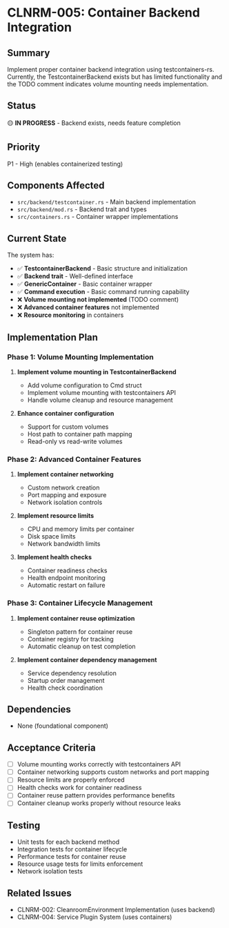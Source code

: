 # CLNRM-005: Container Backend Integration

## Summary
Implement proper container backend integration using testcontainers-rs. Currently, the TestcontainerBackend exists but has limited functionality and the TODO comment indicates volume mounting needs implementation.

## Status
🟡 **IN PROGRESS** - Backend exists, needs feature completion

## Priority
P1 - High (enables containerized testing)

## Components Affected
- `src/backend/testcontainer.rs` - Main backend implementation
- `src/backend/mod.rs` - Backend trait and types
- `src/containers.rs` - Container wrapper implementations

## Current State
The system has:
- ✅ **TestcontainerBackend** - Basic structure and initialization
- ✅ **Backend trait** - Well-defined interface
- ✅ **GenericContainer** - Basic container wrapper
- ✅ **Command execution** - Basic command running capability
- ❌ **Volume mounting not implemented** (TODO comment)
- ❌ **Advanced container features** not implemented
- ❌ **Resource monitoring** in containers

## Implementation Plan

### Phase 1: Volume Mounting Implementation
1. **Implement volume mounting in TestcontainerBackend**
   - Add volume configuration to Cmd struct
   - Implement volume mounting with testcontainers API
   - Handle volume cleanup and resource management

2. **Enhance container configuration**
   - Support for custom volumes
   - Host path to container path mapping
   - Read-only vs read-write volumes

### Phase 2: Advanced Container Features
1. **Implement container networking**
   - Custom network creation
   - Port mapping and exposure
   - Network isolation controls

2. **Implement resource limits**
   - CPU and memory limits per container
   - Disk space limits
   - Network bandwidth limits

3. **Implement health checks**
   - Container readiness checks
   - Health endpoint monitoring
   - Automatic restart on failure

### Phase 3: Container Lifecycle Management
1. **Implement container reuse optimization**
   - Singleton pattern for container reuse
   - Container registry for tracking
   - Automatic cleanup on test completion

2. **Implement container dependency management**
   - Service dependency resolution
   - Startup order management
   - Health check coordination

## Dependencies
- None (foundational component)

## Acceptance Criteria
- [ ] Volume mounting works correctly with testcontainers API
- [ ] Container networking supports custom networks and port mapping
- [ ] Resource limits are properly enforced
- [ ] Health checks work for container readiness
- [ ] Container reuse pattern provides performance benefits
- [ ] Container cleanup works properly without resource leaks

## Testing
- Unit tests for each backend method
- Integration tests for container lifecycle
- Performance tests for container reuse
- Resource usage tests for limits enforcement
- Network isolation tests

## Related Issues
- CLNRM-002: CleanroomEnvironment Implementation (uses backend)
- CLNRM-004: Service Plugin System (uses containers)
